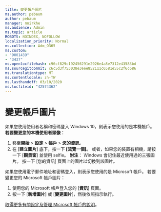```yaml
---
title: 變更帳戶圖片
ms.author: pebaum
author: pebaum
manager: mnirkhe
ms.audience: Admin
ms.topic: article
ROBOTS: NOINDEX, NOFOLLOW
localization_priority: Normal
ms.collection: Adm_O365
ms.custom:
- "9001439"
- "3437"
ms.openlocfilehash: c96cf829c192456291e2926e4a8e7312e43583bd
ms.sourcegitcommit: c6c5d3f753038e3eee852111c6581e55c2f6c686
ms.translationtype: MT
ms.contentlocale: zh-TW
ms.lasthandoff: 03/10/2020
ms.locfileid: "42574362"
---
```

# <a name="change-account-picture"></a>變更帳戶圖片

如果您使用使用者名稱和密碼登入 Windows 10，則表示您使用的是本機帳戶。 **若要變更您的本機使用者頭像**：

1. 移至**開始** > **設定** > **帳戶** > **您的資訊**。
2. 在 [**建立圖片**] 底下，按一下 **[流覽一個]**。 或者，如果您的裝置有相機，請按一下 [**觀景窗**] 並使用 selfie。 
    **附注**： Windows 會記住最近使用過的三張圖片。 按一下 [您的資訊] 頁面上的圖片以切換到該圖片。

如果您使用電子郵件地址和密碼登入，則表示您使用的是 Microsoft 帳戶。 若要變更您的 Microsoft 帳戶圖片：

1. 使用您的 Microsoft 帳戶登入您的 [**資訊**] 頁面。
2. 按一下 [**新增圖片**] 或 [**變更圖片**]，然後依照指示執行。

[取得更多有關設定及管理 Microsoft 帳戶的說明](https://support.microsoft.com/products/microsoft-account?category=manage-account)。
